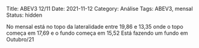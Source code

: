 Title: ABEV3 12/11
Date: 2021-11-12
Category: Análise
Tags: ABEV3, mensal
Status: hidden

No mensal está no topo da lateralidade entre 19,86 e 13,35 onde o topo começa em 17,69 e o fundo começa em 15,52
Está fazendo um fundo em Outubro/21
